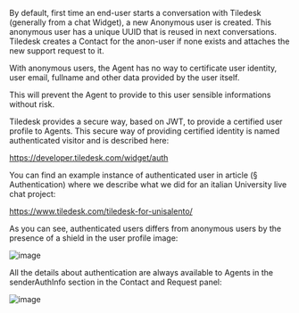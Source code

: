 By default, first time an end-user starts a conversation with Tiledesk (generally from a chat Widget), a new Anonymous user is created. This anonymous user has a unique UUID that is reused in next conversations. Tiledesk creates a Contact for the anon-user if none exists and  attaches the new support request to it.

With anonymous users, the Agent has no way to certificate user identity, user email, fullname and other data provided by the user itself.

This will prevent the Agent to provide to this user sensible informations without risk.

Tiledesk provides a secure way, based on JWT, to provide a certified user profile to Agents.
This secure way of providing certified identity is named authenticated visitor and is described here:

https://developer.tiledesk.com/widget/auth

You can find an example instance of authenticated user in article  (§ Authentication) where we describe what we did for an italian University live chat project:

https://www.tiledesk.com/tiledesk-for-unisalento/

As you can see, authenticated users differs from anonymous users by the presence of a shield in the user profile image:

![image](https://user-images.githubusercontent.com/9378770/79009344-87486680-7b5f-11ea-87df-7c3bdfe38019.png)

All the details about authentication are always available to Agents in the senderAuthInfo section in the Contact and Request panel:


![image](https://user-images.githubusercontent.com/9378770/79009292-726bd300-7b5f-11ea-9a22-451ae5c5b42b.png)
